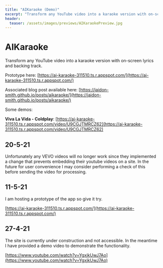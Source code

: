 ```yaml
---
title: "AIKaraoke (Demo)"
excerpt: "Transform any YouTube video into a karaoke version with on-screen lyrics and backing track."
header:
  teaser: /assets/images/previews/AIKaraokePreview.jpg
---
```


# AIKaraoke

Transform any YouTube video into a karaoke version with on-screen lyrics and backing track.

Prototype here: [https://ai-karaoke-311510.ts.r.appspot.com/](https://ai-karaoke-311510.ts.r.appspot.com/)

Associated blog post available here: [https://jaidon-smith.github.io/posts/aikaraoke/](https://jaidon-smith.github.io/posts/aikaraoke/)

Some demos:

**Viva La Vida - Coldplay**: [https://ai-karaoke-311510.ts.r.appspot.com/video/U9CGJTMRCZ62](https://ai-karaoke-311510.ts.r.appspot.com/video/U9CGJTMRCZ62)

## 20-5-21

Unfortunately any VEVO videos will no longer work since they implemented a change that prevents embedding their youtube videos on a site.
In the future for user convenience I may consider performing a check of this before sending the video for processing.

## 11-5-21

I am hosting a prototype of the app so give it try.

[https://ai-karaoke-311510.ts.r.appspot.com/](https://ai-karaoke-311510.ts.r.appspot.com/)

## 27-4-21

The site is currently under construction and not accessible. In the meantime I have provided a demo video to demonstrate the functionality.

[https://www.youtube.com/watch?v=YgxjkUwJ7Ao](https://www.youtube.com/watch?v=YgxjkUwJ7Ao)
